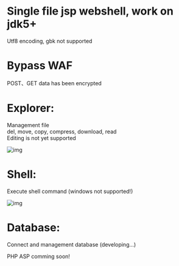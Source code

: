 # Single file jsp webshell, work on jdk5+   
  Utf8 encoding, gbk not supported

# Bypass WAF
  POST、GET data has been encrypted

# Explorer:
  Management file  
  del, move, copy, compress, download, read  
  Editing is not yet supported
  
  ![img](https://raw.githubusercontent.com/kjyc1/jsp-webshell/master/fileManager.png)
  
# Shell:
  Execute shell command (windows not supported!)
  
  ![img](https://raw.githubusercontent.com/kjyc1/jsp-webshell/master/shell.png)
  
# Database:
  Connect and management database (developing...)
  
  
PHP ASP comming soon!
